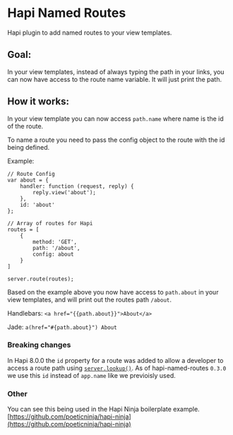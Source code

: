 Hapi Named Routes
=================

Hapi plugin to add named routes to your view templates.

## Goal:
In your view templates, instead of always typing the path in your links, you can now have access to the route name variable. It will just print the path.

## How it works:

In your view template you can now access `path.name` where name is the id of the route.

To name a route you need to pass the config object to the route with the id being defined.

Example:
```
// Route Config
var about = {
    handler: function (request, reply) {
        reply.view('about');
    },
    id: 'about'
};

// Array of routes for Hapi
routes = [
    {
        method: 'GET',
        path: '/about',
        config: about
    }
]

server.route(routes);
```
Based on the example above you now have access to `path.about` in your view templates, and will print out the routes path `/about`.

Handlebars:
`<a href="{{path.about}}">About</a>`

Jade:
`a(href="#{path.about}") About`

### Breaking changes
In Hapi 8.0.0 the `id` property for a route was added to allow a developer to access a route path using [`server.lookup()`](#serverlookupid). As of hapi-named-routes `0.3.0` we use this `id` instead of `app.name` like we previoisly used.

### Other

You can see this being used in the Hapi Ninja boilerplate example. [https://github.com/poeticninja/hapi-ninja](https://github.com/poeticninja/hapi-ninja)
